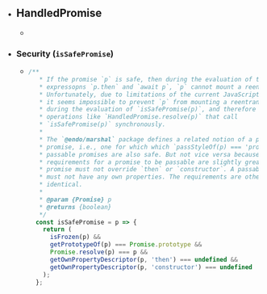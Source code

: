 - ## HandledPromise
	-
- ### Security (`isSafePromise`)
	- ```javascript
	  /**
	     * If the promise `p` is safe, then during the evaluation of the
	     * expressopns `p.then` and `await p`, `p` cannot mount a reentrancy attack.
	     * Unfortunately, due to limitations of the current JavaScript standard,
	     * it seems impossible to prevent `p` from mounting a reentrancy attack
	     * during the evaluation of `isSafePromise(p)`, and therefore during
	     * operations like `HandledPromise.resolve(p)` that call
	     * `isSafePromise(p)` synchronously.
	     *
	     * The `@endo/marshal` package defines a related notion of a passable
	     * promise, i.e., one for which which `passStyleOf(p) === 'promise'`. All
	     * passable promises are also safe. But not vice versa because the
	     * requirements for a promise to be passable are slightly greater. A safe
	     * promise must not override `then` or `constructor`. A passable promise
	     * must not have any own properties. The requirements are otherwise
	     * identical.
	     *
	     * @param {Promise} p
	     * @returns {boolean}
	     */
	    const isSafePromise = p => {
	      return (
	        isFrozen(p) &&
	        getPrototypeOf(p) === Promise.prototype &&
	        Promise.resolve(p) === p &&
	        getOwnPropertyDescriptor(p, 'then') === undefined &&
	        getOwnPropertyDescriptor(p, 'constructor') === undefined
	      );
	    };
	  ```
